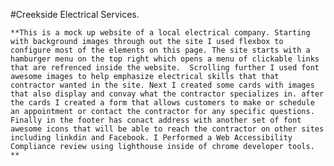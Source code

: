 #Creekside Electrical Services. 

    **This is a mock up website of a local electrical company. Starting with background images through out the site I used flexbox to configure most of the elements on this page. The site starts with a hamburger menu on the top right which opens a menu of clickable links that are refrenced inside the website.  Scrolling further I used font awesome images to help emphasize electrical skills that that contractor wanted in the site. Next I created some cards with images that also display and convay what the contractor specializes in. after the cards I created a form that allows customers to make or schedule an appointment or contact the contractor for any specific questions. Finally in the footer has conact address with another set of font awesome icons that will be able to reach the contractor on other sites including linkdin and Facebook. I Performed a Web Accessibility Compliance review using lighthouse inside of chrome developer tools. 
    **